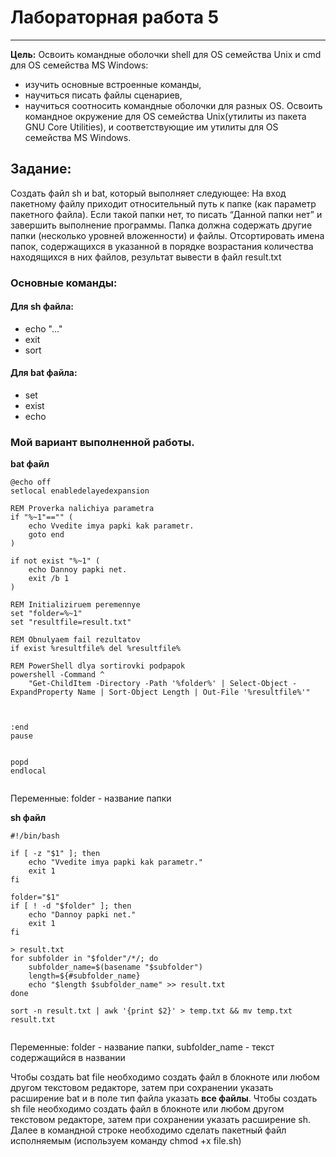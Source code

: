 # Лабораторная работа 5

---

**Цель:** Освоить командные оболочки shell для OS семейства Unix и cmd для OS семейства MS Windows:
* изучить основные встроенные команды,
* научиться писать файлы сценариев,
* научиться соотносить командные оболочки для разных OS.
Освоить командное окружение для OS семейства Unix(утилиты из пакета GNU Core Utilities), и соответствующие им утилиты для OS семейства MS Windows.

## Задание:
Создать файл sh и bat, который выполняет следующее: 
На вход пакетному файлу приходит относительный путь к папке
(как параметр пакетного файла). Если такой папки нет, то писать “Данной папки нет” и завершить выполнение программы.
Папка должна содержать другие папки (несколько уровней вложенности) и файлы. Отсортировать имена папок,
содержащихся в указанной в порядке возрастания количества находящихся в них файлов,
результат вывести в файл result.txt 

### Основные команды:
#### Для sh файла:
 * echo "..."
 *  exit
 * sort

#### Для bat файла:
 * set  
 * exist
 * echo

### Мой вариант выполненной работы.
**bat файл**
```
@echo off
setlocal enabledelayedexpansion

REM Proverka nalichiya parametra
if "%~1"=="" (
    echo Vvedite imya papki kak parametr.
    goto end
)

if not exist "%~1" (
    echo Dannoy papki net.
    exit /b 1
)

REM Initializiruem peremennye
set "folder=%~1"
set "resultfile=result.txt"

REM Obnulyaem fail rezultatov
if exist %resultfile% del %resultfile%

REM PowerShell dlya sortirovki podpapok
powershell -Command ^
    "Get-ChildItem -Directory -Path '%folder%' | Select-Object -ExpandProperty Name | Sort-Object Length | Out-File '%resultfile%'"



:end
pause


popd
endlocal


```
Переменные: folder - название папки

**sh файл**

```
#!/bin/bash

if [ -z "$1" ]; then
    echo "Vvedite imya papki kak parametr."
    exit 1
fi

folder="$1"
if [ ! -d "$folder" ]; then
    echo "Dannoy papki net."
    exit 1
fi

> result.txt
for subfolder in "$folder"/*/; do
    subfolder_name=$(basename "$subfolder")
    length=${#subfolder_name}
    echo "$length $subfolder_name" >> result.txt
done

sort -n result.txt | awk '{print $2}' > temp.txt && mv temp.txt result.txt


```
Переменные: folder - название папки, subfolder_name  -  текст содержащийся в названии 

Чтобы создать bat file необходимо создать файл в блокноте или любом другом текстовом редакторе, затем при сохранении указать расширение bat и в поле тип файла указать **все файлы**.
Чтобы создать sh file необходимо создать файл в блокноте или любом другом текстовом редакторе, затем при сохранении указать расширение sh.
Далее в командной строке необходимо сделать пакетный файл исполняемым (используем команду chmod +x file.sh)
